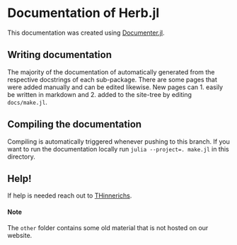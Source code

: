 # Documentation of Herb.jl

This documentation was created using [Documenter.jl](https://documenter.juliadocs.org/stable/man/guide/). 

## Writing documentation

The majority of the documentation of automatically generated from the respective docstrings of each sub-package. 
There are some pages that were added manually and can be edited likewise. New pages can 1. easily be written in markdown and 2. added to the site-tree by editing `docs/make.jl`. 

## Compiling the documentation
Compiling is automatically triggered whenever pushing to this branch. If you want to run the documentation locally run `julia --project=. make.jl` in this directory.

## Help!

If help is needed reach out to [THinnerichs](https://github.com/thinnerichs).

#### Note
The `other` folder contains some old material that is not hosted on our website. 
